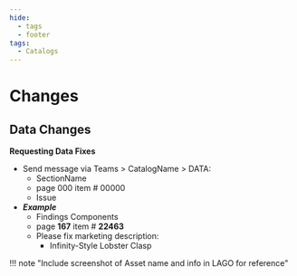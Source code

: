 ```yaml
---
hide:
  - tags
  - footer
tags:
  - Catalogs
---
```


# **Changes**


## **Data Changes**

**Requesting Data Fixes**

- Send message via Teams > CatalogName > DATA:
    - SectionName
    - page 000 item # 00000
    - Issue
- ***Example***
    - Findings Components
    - page **167** item # **22463**
    - Please fix marketing description:
        - Infinity-Style Lobster Clasp

!!! note "Include screenshot of Asset name and info in LAGO for reference"